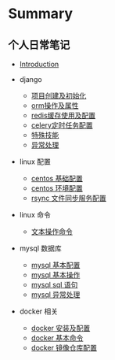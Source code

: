 # Summary

## 个人日常笔记

* [Introduction](README.md)

* django
  * [项目创建及初始化](django/01_create.md)
  * [orm操作及属性](django/02_orm.md)
  * [redis缓存使用及配置](django/03_redis.md)
  * [celery定时任务配置](django/04_celery.md)
  * [特殊技能](django/05_skills.md)
  * [异常处理](django/99_error.md)

* linux 配置
  * [centos 基础配置](linux/settings/001_centos_base_setting.md)
  * [centos 环境配置](linux/settings/002_env.md)
  * [rsync 文件同步服务配置](linux/settings/003_rsync.md)

* linux 命令
  * [文本操作命令](linux/command/grep.md)

* mysql 数据库
  * [mysql 基本配置](database/mysql/001_install.md)
  * [mysql 基本操作](database/mysql/002_base.md)
  * [mysql sql 语句](database/mysql/003_sql.md)
  * [mysql 异常处理](database/mysql/0099_error.md)
  
* docker 相关
  * [docker 安装及配置](linux/docker/01_install.md)
  * [docker 基本命令](linux/docker/02_cmd.md)
  * [docker 镜像仓库配置](linux/docker/03_registry.md)
